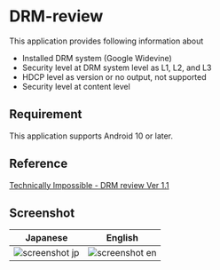 # DRM-review
This application provides following information about 
- Installed DRM system (Google Widevine)
- Security level at DRM system level as L1, L2, and L3
- HDCP level as version or no output, not supported
- Security level at content level

## Requirement
This application supports Android 10 or later.

## Reference
[Technically Impossible - DRM review Ver 1.1](https://impsbl.hatenablog.jp/entry/DRMreview1.1)

## Screenshot
|Japanese|English|
|-------------|-------------|
|![screenshot jp](https://cdn-ak.f.st-hatena.com/images/fotolife/e/espio999/20221208/20221208145951.png)|![screenshot en](https://cdn-ak.f.st-hatena.com/images/fotolife/e/espio999/20221208/20221208150005.png)|

